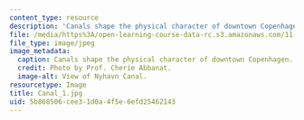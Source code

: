 ```yaml
---
content_type: resource
description: 'Canals shape the physical character of downtown Copenhagen. '
file: /media/https%3A/open-learning-course-data-rc.s3.amazonaws.com/11-027-city-to-city-comparing-researching-and-writing-about-cities-spring-2006/5b868506cee31d0a4f5e6efd25462143_Canal_1.jpg
file_type: image/jpeg
image_metadata:
  caption: Canals shape the physical character of downtown Copenhagen.
  credit: Photo by Prof. Cherie Abbanat.
  image-alt: View of Nyhavn Canal.
resourcetype: Image
title: Canal_1.jpg
uid: 5b868506-cee3-1d0a-4f5e-6efd25462143
---
```

